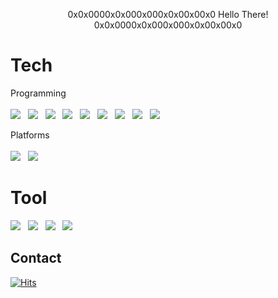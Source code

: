 <p align="center">
0x0x0000x0x000x000x0x00x00x0 Hello There! 0x0x0000x0x000x000x0x00x00x0
</p>

# Tech
Programming <br></br>
<img src="https://img.shields.io/badge/Python-3766AB?style=flat-square&logo=Python&logoColor=white"/> &nbsp; <img src="https://img.shields.io/badge/Django-092E20?style=flat-square&logo=Django&logoColor=white"/> &nbsp; <img src="https://img.shields.io/badge/C-A8B9CC?style=flat-square&logo=C&logoColor=white"/> &nbsp; <img src="https://img.shields.io/badge/C%2B%2B-00599C?style=flat-square&logo=C++&logoColor=white"/> &nbsp; <img src="https://img.shields.io/badge/Javscript-F7DF1E?style=flat-square&logo=JavaScript&logoColor=white"/> &nbsp; <img src="https://img.shields.io/badge/GNU%20Bash-4EAA25?style=flat-square&logo=Gnu%20Bash&logoColor=white"/> &nbsp; <img src="https://img.shields.io/badge/Java-007396?style=flat-square&logo=Java&logoColor=white"/> &nbsp; <img src="https://img.shields.io/badge/MySQL-4479A1?style=flat-square&logo=MySQL&logoColor=white"/> &nbsp; <img src="https://img.shields.io/badge/PowerShell-5391FE?style=flat-square&logo=PowerShell&logoColor=white"/> &nbsp; 

Platforms <br></br>
<img src="https://img.shields.io/badge/Kali%20Linux-557C94?style=flat-square&logo=Kali%20Linux&logoColor=white"/> &nbsp; <img src="https://img.shields.io/badge/Ubuntu-E95420?style=flat-square&logo=Ubuntu&logoColor=white"/>

# Tool
<img src="https://img.shields.io/badge/Git-F05032?style=flat-square&logo=Git&logoColor=white"/> &nbsp; <img src="https://img.shields.io/badge/PyCharm-000000?style=flat-square&logo=PyCharm&logoColor=white"/> &nbsp; <img src="https://img.shields.io/badge/Vim-019733?style=flat-square&logo=Vim&logoColor=white"/> &nbsp; <img src="https://img.shields.io/badge/Atom-66595C?style=flat-square&logo=Atom&logoColor=white"/> &nbsp; 

## Contact









[![Hits](https://hits.seeyoufarm.com/api/count/incr/badge.svg?url=https%3A%2F%2Fgithub.com%2FHyeonBell%2Fhyeonbell&count_bg=%2379C83D&title_bg=%23555555&icon=&icon_color=%23E7E7E7&title=hits&edge_flat=false)](https://hits.seeyoufarm.com)

